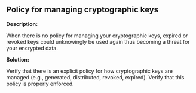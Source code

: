 
Policy for managing cryptographic keys
-------

**Description:**

When there is no policy for managing your cryptographic keys, expired or revoked keys could unknowingly be used again thus becoming a threat for your encrypted data. 


**Solution:**

Verify that there is an explicit policy for how cryptographic keys are managed (e.g., generated, distributed, revoked, expired). Verify that this policy is properly enforced.
